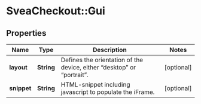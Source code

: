 # SveaCheckout::Gui

## Properties
Name | Type | Description | Notes
------------ | ------------- | ------------- | -------------
**layout** | **String** | Defines the orientation of the device, either “desktop” or “portrait”. | [optional] 
**snippet** | **String** | HTML-snippet including javascript to populate the iFrame. | [optional] 


